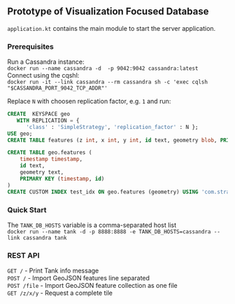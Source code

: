 ## Prototype of Visualization Focused Database

`application.kt` contains the main module to start the server application.

### Prerequisites
Run a Cassandra instance:  
`docker run --name cassandra -d  -p 9042:9042 cassandra:latest`  
Connect using the cqshl:  
`docker run -it --link cassandra --rm cassandra sh -c 'exec cqlsh "$CASSANDRA_PORT_9042_TCP_ADDR"'`

Replace `N` with choosen replication factor, e.g. `1` and run:
```sql
CREATE  KEYSPACE geo
   WITH REPLICATION = { 
      'class' : 'SimpleStrategy', 'replication_factor' : N };
USE geo;
CREATE TABLE features (z int, x int, y int, id text, geometry blob, PRIMARY KEY (z, x, y, id));
```

```sql
CREATE TABLE geo.features (
    timestamp timestamp,
    id text,
    geometry text,
    PRIMARY KEY (timestamp, id)
)
CREATE CUSTOM INDEX test_idx ON geo.features (geometry) USING 'com.stratio.cassandra.lucene.Index' WITH OPTIONS = {'refresh_seconds': '1', 'schema': '{       fields: { geometry: {             type: "geo_shape",             max_levels: 15          }       }    }'};
```


### Quick Start

The `TANK_DB_HOSTS` variable is a comma-separated host list  
`docker run --name tank -d -p 8888:8888 -e TANK_DB_HOSTS=cassandra --link cassandra tank`

### REST API

`GET /` - Print Tank info message  
`POST /` - Import GeoJSON features line separated  
`POST /file` -  Import GeoJSON feature collection as one file  
`GET /z/x/y` - Request a complete tile